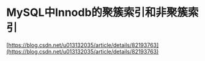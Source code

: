 # MySQL中Innodb的聚簇索引和非聚簇索引

[https://blog.csdn.net/u013132035/article/details/82193763](https://blog.csdn.net/u013132035/article/details/82193763)

